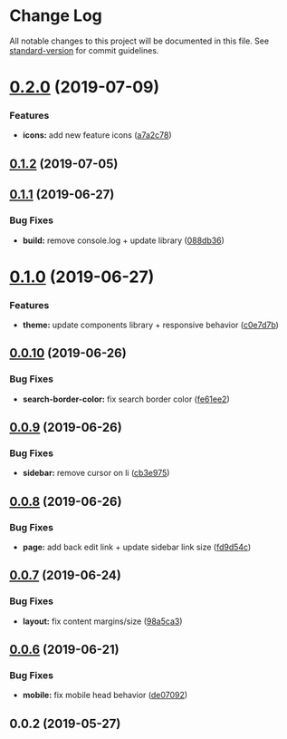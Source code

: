 # Change Log

All notable changes to this project will be documented in this file. See [standard-version](https://github.com/conventional-changelog/standard-version) for commit guidelines.

# [0.2.0](https://github.com/storyscript/vuepress-theme-story/compare/v0.1.2...v0.2.0) (2019-07-09)


### Features

* **icons:** add new feature icons ([a7a2c78](https://github.com/storyscript/vuepress-theme-story/commit/a7a2c78))



## [0.1.2](https://github.com/storyscript/vuepress-theme-story/compare/v0.1.1...v0.1.2) (2019-07-05)



## [0.1.1](https://github.com/storyscript/vuepress-theme-story/compare/v0.1.0...v0.1.1) (2019-06-27)


### Bug Fixes

* **build:** remove console.log + update library ([088db36](https://github.com/storyscript/vuepress-theme-story/commit/088db36))



# [0.1.0](https://github.com/storyscript/vuepress-theme-story/compare/v0.0.10...v0.1.0) (2019-06-27)


### Features

* **theme:** update components library + responsive behavior ([c0e7d7b](https://github.com/storyscript/vuepress-theme-story/commit/c0e7d7b))



## [0.0.10](https://github.com/storyscript/vuepress-theme-story/compare/v0.0.9...v0.0.10) (2019-06-26)


### Bug Fixes

* **search-border-color:** fix search border color ([fe61ee2](https://github.com/storyscript/vuepress-theme-story/commit/fe61ee2))



## [0.0.9](https://github.com/storyscript/vuepress-theme-story/compare/v0.0.8...v0.0.9) (2019-06-26)


### Bug Fixes

* **sidebar:** remove cursor on li ([cb3e975](https://github.com/storyscript/vuepress-theme-story/commit/cb3e975))



## [0.0.8](https://github.com/storyscript/vuepress-theme-story/compare/v0.0.7...v0.0.8) (2019-06-26)


### Bug Fixes

* **page:** add back edit link + update sidebar link size ([fd9d54c](https://github.com/storyscript/vuepress-theme-story/commit/fd9d54c))



## [0.0.7](https://github.com/storyscript/vuepress-theme-story/compare/v0.0.6...v0.0.7) (2019-06-24)


### Bug Fixes

* **layout:** fix content margins/size ([98a5ca3](https://github.com/storyscript/vuepress-theme-story/commit/98a5ca3))



## [0.0.6](https://github.com/storyscript/vuepress-theme-story/compare/v0.0.5...v0.0.6) (2019-06-21)


### Bug Fixes

* **mobile:** fix mobile head behavior ([de07092](https://github.com/storyscript/vuepress-theme-story/commit/de07092))



## 0.0.2 (2019-05-27)
